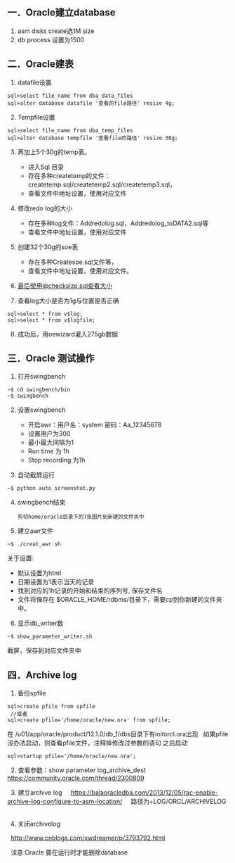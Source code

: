 ## 一．Oracle建立database
1. asm disks create选1M size
2. db process 设置为1500
## 二．Oracle建表
1. datafile设置
```
sql>select file_name from dba_data_files
sql>alter database datafile '查看的file路径' resize 4g;
```
2. Tempfile设置
```
sql>select file_name from dba_temp_files
sql>alter database tempfile '查看file的路径' resize 30g;
```
3. 再加上5个30g的temp表。
    + 进入Sql 目录
    + 存在多种createtemp的文件：createtemp.sql/createtemp2.sql/createtemp3.sql，
    + 查看文件中地址设置，使用对应文件

4. 修改redo log的大小
     + 存在多种log文件：Addredolog.sql，Addredolog_toDATA2.sql等
     + 查看文件中地址设置，使用对应文件

5. 创建32个30g的soe表
     + 存在多种Createsoe.sql文件等，
     + 查看文件中地址设置，使用对应文件。

6. 最后使用@checksize.sql查看大小
   
7. 查看log大小是否为1g与位置是否正确 
```
sql>select * from v$log;
sql>select * from v$logfile;
```
8. 成功后，用oewizard灌入275gb数据

## 三．Oracle 测试操作
1. 打开swingbench
```
~$ cd swingbench/bin
~$ swingbench
```
2. 设置swingbench
     + 开启awr：用户名：system 密码：Aa_12345678
     + 设置用户为300
     + 最小最大间隔为1
     + Run time 为 1h
     + Stop recording 为1h

3. 自动截屏运行
```
~$ python auto_screenshot.py
```
4. swingbench结束

       剪切home/oracle目录下的7张图片到新建的文件夹中

5. 建立awr文件

```
~$ ./creat_awr.sh
```
   关于设置:
   + 默认设置为html
   + 日期设置为1表示当天的记录
   + 找到对应的1h记录的开始和结束的序列号, 保存文件名
   + 文件将保存在 $ORACLE_HOME/rdbms/目录下，需要cp到你新建的文件夹中。

6. 显示db_writer数
```
~$ show_parameter_writer.sh
```
   截屏，保存到对应文件夹中

## 四．Archive log

1. 备份spfile

```
sql>create pfile from spfile
 //或者
sql>create pfile='/home/oracle/new.ora' from spfile;
```

在 /u01/app/oracle/product/12.1.0/db_1/dbs目录下有initorcl.ora出现
 
如果pfile没办法启动，则查看pfile文件，注释掉修改过参数的语句
之后启动

```
sql>startup pfile='/home/oracle/new.ora';
```
 
2. 查看参数：show parameter log_archive_dest
 
 
 https://community.oracle.com/thread/2300809 
 
 
3. 建立archive log 
 
 
https://balaoracledba.com/2013/12/05/rac-enable-archive-log-configure-to-asm-location/
 
 
路径为+LOG/ORCL/ARCHIVELOG
 


4. 关闭archivelog

 
http://www.cnblogs.com/xwdreamer/p/3793792.html

 
注意:Oracle 要在运行时才能删除database